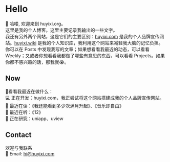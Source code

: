 # Hello

👋 哈喽, 欢迎来到 huyixi.org。  
这里是我的个人博客。这里主要记录我输出的一些文字。  
我还有另外两个网站，这是它们的主要区别：[huyixi.com](https://huyixi.com) 是我的个人品牌宣传网站。[huyixi.wiki](https://huyixi.wiki) 是我的个人知识库，我利用这个网站来减轻我大脑的记忆负担。  
你可以在 Posts 中发现我写的文章；如果想看看我最近的动态，可以看看  Weekly；又或者你想看看我都做了哪些有意思的东西，可以看看 Projects。如果你都不感兴趣的话，那我就😭。

## Now

👀看看我最近在做什么：  
💻 正在开发：huyixi.com，我正尝试将这个网站搭建成我的个人品牌宣传网站。  
📖 最近在读：《我还能看到多少次满月升起》、《音乐即自由》  
🎵 最近在听：《12》  
🔎 正在研究：uniapp、uview

## Contact

欢迎与我联系  
📮 Email: [hi@huyixi.com](mailto:hi@huyixi.com)
